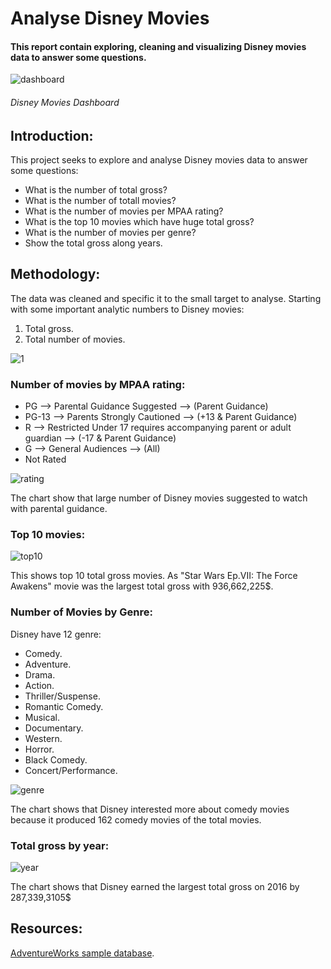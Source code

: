 # **Analyse Disney Movies**

#### This report contain exploring, cleaning and visualizing Disney movies data to answer some questions.

![dashboard](https://user-images.githubusercontent.com/65326291/137313234-fbe9f21d-34ab-45f8-8738-ec33b01e44c6.png)

###### Disney Movies Dashboard

## **Introduction:**
This project seeks to explore and analyse Disney movies data to answer some questions:
- What is the number of total gross?
- What is the number of totall movies?
- What is the number of movies per MPAA rating?
- What is the top 10 movies which have huge total gross?
- What is the number of movies per genre?
- Show the total gross along years.

## **Methodology:**
The data was cleaned and specific it to the small target to analyse. Starting with some important analytic numbers to Disney movies:

1. Total gross.
2. Total number of movies.

![1](https://user-images.githubusercontent.com/65326291/137313296-3614c536-2d22-466d-8332-d4adc6613f29.png)

### **Number of movies by MPAA rating:**
- PG    --> Parental Guidance Suggested  --> (Parent Guidance)
- PG-13 --> Parents Strongly Cautioned   --> (+13 & Parent Guidance)
- R     --> Restricted Under 17 requires accompanying parent or adult guardian --> (-17 & Parent Guidance)
- G     --> General Audiences --> (All)
- Not Rated

![rating](https://user-images.githubusercontent.com/65326291/137313429-75021a7f-4590-4dd3-a041-48e23abc7464.png)

The chart show that large number of Disney movies suggested to watch with parental guidance.

### **Top 10 movies:**

![top10](https://user-images.githubusercontent.com/65326291/137313347-8dd37c73-6c02-424a-b662-387f98db0dab.png)

This shows top 10 total gross movies.
As "Star Wars Ep.VII: The Force Awakens" movie was the largest total gross with 936,662,225$.

### **Number of Movies by Genre:**
Disney have 12 genre:
- Comedy.
- Adventure.
- Drama.
- Action.
- Thriller/Suspense.
- Romantic Comedy.
- Musical.
- Documentary.
- Western.
- Horror.
- Black Comedy.
- Concert/Performance.

![genre](https://user-images.githubusercontent.com/65326291/137313309-cbb6aa32-577a-4dc3-a232-1d07d10480ed.png)

The chart shows that Disney interested more about comedy movies because it produced 162 comedy movies of  the total movies.


### **Total gross by year:**

![year](https://user-images.githubusercontent.com/65326291/137313326-1b09d0de-e7b7-4f45-8614-4429b9ad6d8d.png)

The chart shows that Disney earned the largest total gross on 2016 by 287,339,3105$

## **Resources:**

[AdventureWorks sample database](https://data.world/kgarrett/disney-character-success-00-16).

